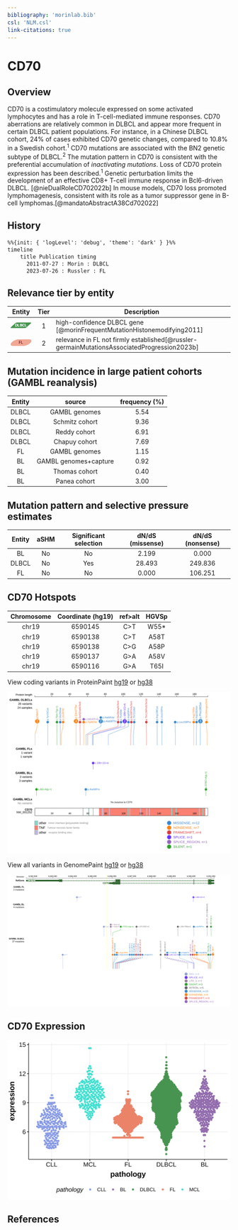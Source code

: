 ```yaml
---
bibliography: 'morinlab.bib'
csl: 'NLM.csl'
link-citations: true
---
```

# CD70

## Overview
CD70 is a costimulatory molecule expressed on some activated lymphocytes and has a role in T-cell-mediated immune responses. CD70 aberrations are relatively common in DLBCL and appear more frequent in certain DLBCL patient populations. For instance, in a Chinese DLBCL cohort, 24% of cases exhibited CD70 genetic changes, compared to 10.8% in a Swedish cohort.<sup>1</sup> CD70 mutations are associated with the BN2 genetic subtype of DLBCL.<sup>2</sup> The mutation pattern in CD70 is consistent with the preferential accumulation of *inactivating mutations*. Loss of CD70 protein expression has been described.<sup>1</sup> Genetic perturbation limits the development of an effective CD8+ T-cell immune response in Bcl6-driven DLBCL. [@nieDualRoleCD702022b]
In mouse models, CD70 loss promoted lymphomagenesis, consistent with its role as a tumor suppressor gene in B-cell lymphomas.[@mandatoAbstractA38Cd702022]

## History
```mermaid
%%{init: { 'logLevel': 'debug', 'theme': 'dark' } }%%
timeline
    title Publication timing
      2011-07-27 : Morin : DLBCL
      2023-07-26 : Russler : FL
```

## Relevance tier by entity

|Entity|Tier|Description                           |
|:------:|:----:|--------------------------------------|
|![DLBCL](images/icons/DLBCL_tier1.png) |1   |high-confidence DLBCL gene            [@morinFrequentMutationHistonemodifying2011]|
|![FL](images/icons/FL_tier2.png)    |2   |relevance in FL not firmly established[@russler-germainMutationsAssociatedProgression2023b]|

## Mutation incidence in large patient cohorts (GAMBL reanalysis)

|Entity|source               |frequency (%)|
|:------:|:---------------------:|:-------------:|
|DLBCL |GAMBL genomes        |5.54         |
|DLBCL |Schmitz cohort       |9.36         |
|DLBCL |Reddy cohort         |6.91         |
|DLBCL |Chapuy cohort        |7.69         |
|FL    |GAMBL genomes        |1.15         |
|BL    |GAMBL genomes+capture|0.92         |
|BL    |Thomas cohort        |0.40         |
|BL    |Panea cohort         |3.00         |

## Mutation pattern and selective pressure estimates

|Entity|aSHM|Significant selection|dN/dS (missense)|dN/dS (nonsense)|
|:------:|:----:|:---------------------:|:----------------:|:----------------:|
|BL    |No  |No                   | 2.199          |  0.000         |
|DLBCL |No  |Yes                  |28.493          |249.836         |
|FL    |No  |No                   | 0.000          |106.251         |


## CD70 Hotspots

| Chromosome |Coordinate (hg19) | ref>alt | HGVSp | 
 | :---:| :---: | :--: | :---: |
| chr19 | 6590145 | C>T | W55* |
| chr19 | 6590138 | C>T | A58T |
| chr19 | 6590138 | C>G | A58P |
| chr19 | 6590137 | G>A | A58V |
| chr19 | 6590116 | G>A | T65I |

View coding variants in ProteinPaint [hg19](https://morinlab.github.io/LLMPP/GAMBL/CD70_protein.html)  or [hg38](https://morinlab.github.io/LLMPP/GAMBL/CD70_protein_hg38.html)

![](images/proteinpaint/CD70_NM_001252.svg)

View all variants in GenomePaint [hg19](https://morinlab.github.io/LLMPP/GAMBL/CD70.html)  or [hg38](https://morinlab.github.io/LLMPP/GAMBL/CD70_hg38.html)

![](images/proteinpaint/CD70.svg)

## CD70 Expression
![](images/gene_expression/CD70_by_pathology.svg)
<!-- ORIGIN: morinFrequentMutationHistonemodifying2011 -->
<!-- DLBCL: morinFrequentMutationHistonemodifying2011 -->
<!-- FL: russler-germainMutationsAssociatedProgression2023b -->

## References


